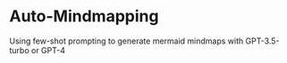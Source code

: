 # Auto-Mindmapping
Using few-shot prompting to generate mermaid mindmaps with GPT-3.5-turbo or GPT-4 
